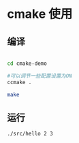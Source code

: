# cmake 使用

## 编译

```bash

cd cmake-demo

#可以调节一些配置设置为ON
ccmake .

make
```

## 运行

```bash
./src/hello 2 3
```
